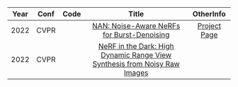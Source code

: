|Year|Conf|Code|Title|OtherInfo|
|:-:|:-:|:-:|:-:|:-:|
|2022|CVPR||[NAN: Noise-Aware NeRFs for Burst-Denoising](https://openaccess.thecvf.com/content/CVPR2022/papers/Pearl_NAN_Noise-Aware_NeRFs_for_Burst-Denoising_CVPR_2022_paper.pdf)|[Project Page](https://noise-aware-nerf.github.io/)|
|2022|CVPR||[NeRF in the Dark: High Dynamic Range View Synthesis from Noisy Raw Images](https://openaccess.thecvf.com/content/CVPR2022/papers/Mildenhall_NeRF_in_the_Dark_High_Dynamic_Range_View_Synthesis_From_CVPR_2022_paper.pdf)|